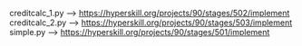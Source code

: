 creditcalc_1.py --> https://hyperskill.org/projects/90/stages/502/implement       
creditcalc_2.py --> https://hyperskill.org/projects/90/stages/503/implement       
simple.py --> https://hyperskill.org/projects/90/stages/501/implement

